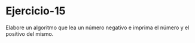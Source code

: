 # Ejercicio-15
Elabore un algoritmo que lea un número negativo e imprima el número y el positivo del mismo.

